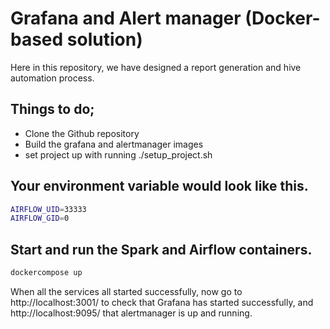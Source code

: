 # Grafana and Alert manager (Docker-based solution)

Here in this repository, we have designed a report generation and hive automation process.


## Things to do;

*  Clone the Github repository 
*  Build the grafana and alertmanager images
*  set project up with running ./setup_project.sh

## Your environment variable would look like this.
```bash
AIRFLOW_UID=33333
AIRFLOW_GID=0
```

## Start and run the Spark and Airflow containers.
```bash
dockercompose up
```
When all the services all started successfully, now go to http://localhost:3001/ to check that Grafana has started successfully, and http://localhost:9095/ that alertmanager is up and running. 


